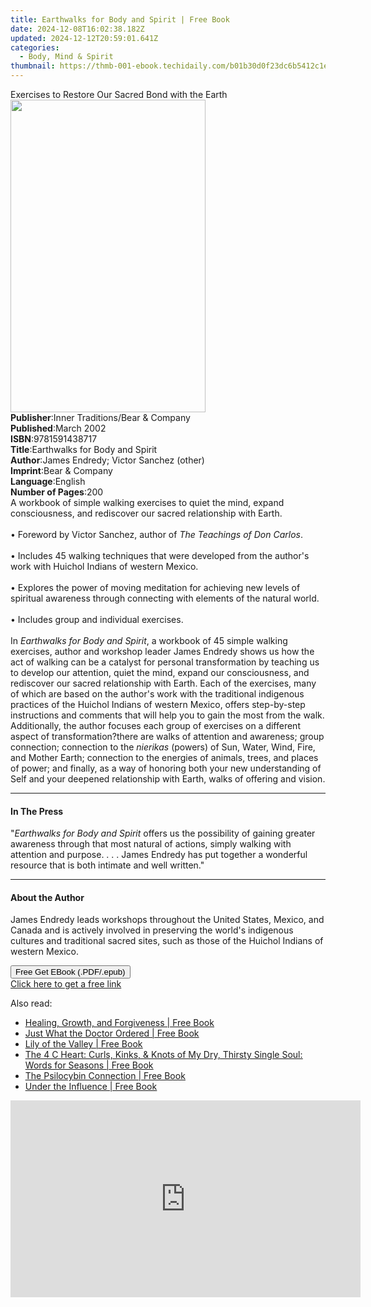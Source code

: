 ```yaml
---
title: Earthwalks for Body and Spirit | Free Book
date: 2024-12-08T16:02:38.182Z
updated: 2024-12-12T20:59:01.641Z
categories:
  - Body, Mind & Spirit
thumbnail: https://thmb-001-ebook.techidaily.com/b01b30d0f23dc6b5412c1e145dc4e693d8f0b49db6286d3bb81669c206534c63.jpg
---
```

<main id="book-container">
  <div class="flex flex-col">
    <div class="book-brief flex-1 py-6 px-4 sm:p-6 md:py-10 md:px-8">
      <!-- brief-->
      <div class="book-brief-main">
        Exercises to Restore Our Sacred Bond with the Earth
      </div>
    </div>
    <div
      class="book-meta-info flex-1 grid gap-4 col-start-1 col-end-3 row-start-1 sm:mb-6 sm:grid-cols-4 lg:gap-6 lg:col-start-2 lg:row-end-6 lg:row-span-6 lg:mb-0"
    >
      <div
        class="book-meta-info-left place-content-center mt-4 p-4 text-sm leading-6 col-start-2 col-span-2 dark:text-slate-400"
      >
        <img
          class="w-full h-500 object-cover rounded-lg sm:h-255 sm:col-span-2 lg:col-span-full"
          src="https://img-001-ebook.techidaily.com/e760e31ba592a1b1556c29c63f680701b0a31caf119811c38c662636243f04f6.jpg"
          alt=""
          width="312"
          height="500"
        />
      </div>
      <div
        class="book-meta-info-right mt-2 col-start-1 row-start-2 col-span-3 self-center"
      >
        <!-- meta data  -->
        <div class="flex flex-col px-4 md:px-8">
          <div class="flex-1">
            <strong>Publisher</strong>:<span class="px-2"
              >Inner Traditions/Bear &amp; Company</span
            >
          </div>
          <div class="flex-1">
            <strong>Published</strong>:<span class="px-2">March 2002</span>
          </div>
          <div class="flex-1">
            <strong>ISBN</strong>:<span class="px-2">9781591438717</span>
          </div>
          <div class="flex-1">
            <strong>Title</strong>:<span class="px-2"
              >Earthwalks for Body and Spirit</span
            >
          </div>
          <div class="flex-1">
            <strong>Author</strong>:<span class="px-2"
              >James Endredy; Victor Sanchez (other)</span
            >
          </div>
          <div class="flex-1">
            <strong>Imprint</strong>:<span class="px-2"
              >Bear &amp; Company</span
            >
          </div>
          <div class="flex-1">
            <strong>Language</strong>:<span class="px-2">English</span>
          </div>
          <div class="flex-1">
            <strong>Number of Pages</strong>:<span class="px-2">200</span>
          </div>
        </div>
      </div>
    </div>
    <div class="book-description flex-1 py-6 px-4 sm:p-6 md:py-10 md:px-8">
      <div class="book-description-main">
        <div accordion-content="" id="description">
          A workbook of simple walking exercises to quiet the mind, expand
          consciousness, and rediscover our sacred relationship with Earth.
          <br /><br />• Foreword by Victor Sanchez, author of
          <i>The Teachings of Don Carlos</i>. <br /><br />• Includes 45 walking
          techniques that were developed from the author's work with Huichol
          Indians of western Mexico. <br /><br />• Explores the power of moving
          meditation for achieving new levels of spiritual awareness through
          connecting with elements of the natural world. <br /><br />• Includes
          group and individual exercises.<br /><br />In
          <i>Earthwalks for Body and Spirit</i>, a workbook of 45 simple walking
          exercises, author and workshop leader James Endredy shows us how the
          act of walking can be a catalyst for personal transformation by
          teaching us to develop our attention, quiet the mind, expand our
          consciousness, and rediscover our sacred relationship with Earth. Each
          of the exercises, many of which are based on the author's work with
          the traditional indigenous practices of the Huichol Indians of western
          Mexico, offers step-by-step instructions and comments that will help
          you to gain the most from the walk. Additionally, the author focuses
          each group of exercises on a different aspect of transformation?there
          are walks of attention and awareness; group connection; connection to
          the <i>nierikas</i> (powers) of Sun, Water, Wind, Fire, and Mother
          Earth; connection to the energies of animals, trees, and places of
          power; and finally, as a way of honoring both your new understanding
          of Self and your deepened relationship with Earth, walks of offering
          and vision.
        </div>
        <div class="accordion-fader"></div>
      </div>
    </div>
    <div class="book-excerpts flex-1 py-6 px-4 sm:p-6 md:py-10 md:px-8">
      <!-- excerpts-->
      <div class="book-excerpts-main">
        <hr />
        <h4 class="placeholder placeholder-heading">
          <span>In The Press</span>
        </h4>
        <p>
          "<i>Earthwalks for Body and Spirit</i> offers us the possibility of
          gaining greater awareness through that most natural of actions, simply
          walking with attention and purpose. . . . James Endredy has put
          together a wonderful resource that is both intimate and well written."
        </p>
      </div>
    </div>
    <div class="book-about-author flex-1 py-6 px-4 sm:p-6 md:py-10 md:px-8">
      <!-- about author-->
      <div class="book-main-author-main">
        <hr />
        <h4 class="placeholder placeholder-heading">
          <span>About the Author</span>
        </h4>
        <p>
          James Endredy leads workshops throughout the United States, Mexico,
          and Canada and is actively involved in preserving the world's
          indigenous cultures and traditional sacred sites, such as those of the
          Huichol Indians of western Mexico.
        </p>
      </div>
    </div>
    <div class="book-free-get flex-1 py-6 px-4 sm:p-6 md:py-10 md:px-8">
      <button
        id="btn-free-get"
        class="bg-blue-500 hover:bg-blue-700 text-white font-bold py-2 px-4 rounded"
      >
        Free Get EBook (.PDF/.epub)
      </button>
      <div id="countdown-display" class="px-2 text-lg mt-2"></div>
      <a
        id="free-link"
        class="hidden bg-blue-500 hover:bg-blue-700 text-white font-bold py-2 px-4 rounded"
        href="https://www.ebooks.com/en-us/book/95782408/earthwalks-for-body-and-spirit/james-endredy/"
        target="_blank"
        >Click here to get a free link</a
      >
    </div>
    <script>
      let countdownTime = 0;
      let countdownInterval = null;
      document
        .getElementById('btn-free-get')
        .addEventListener('click', startCountdown);
      function startCountdown() {
        countdownTime = new Date().getTime() + 60000 * 3;
        countdownInterval = setInterval(updateCountdown, 1000);
        document.getElementById('btn-free-get').disabled = true;
        document
          .getElementById('btn-free-get')
          .classList.add('bg-gray-500', 'cursor-not-allowed');
      }
      function updateCountdown() {
        let currentTime = new Date().getTime();
        let timeLeft = countdownTime - currentTime;
        let secondsLeft = Math.floor(timeLeft / 1000);
        document.getElementById('countdown-display').innerHTML =
          `Remaining time: ${secondsLeft} seconds.`;
        if (secondsLeft <= 0) {
          clearInterval(countdownInterval);
          document.getElementById('btn-free-get').classList.add('hidden');
          document.getElementById('free-link').classList.remove('hidden');
          document.getElementById('countdown-display').innerHTML = '';
        }
      }
    </script>
  </div>
</main>

<ins class="adsbygoogle"
      style="display:block"
      data-ad-client="ca-pub-7571918770474297"
      data-ad-slot="8358498916"
      data-ad-format="auto"
      data-full-width-responsive="true"></ins>
    

<span class="atpl-alsoreadstyle">Also read:</span>
<div><ul>
<li><a href="https://novels-ebooks.techidaily.com/210330604-9781087974897-healing-growth-and-forgiveness/"><u>Healing, Growth, and Forgiveness | Free Book</u></a></li>
<li><a href="https://novels-ebooks.techidaily.com/210330462-9781644844670-just-what-the-doctor-ordered/"><u>Just What the Doctor Ordered | Free Book</u></a></li>
<li><a href="https://novels-ebooks.techidaily.com/210330671-9781774190890-lily-of-the-valley/"><u>Lily of the Valley | Free Book</u></a></li>
<li><a href="https://novels-ebooks.techidaily.com/210330840-9781736737019-the-4-c-heart-curls-kinks-knots-of-my-dry-thirsty-single-soul-words-for-seasons/"><u>The 4 C Heart: Curls, Kinks, & Knots of My Dry, Thirsty Single Soul: Words for Seasons | Free Book</u></a></li>
<li><a href="https://novels-ebooks.techidaily.com/210330793-9781623176556-the-psilocybin-connection/"><u>The Psilocybin Connection | Free Book</u></a></li>
<li><a href="https://novels-ebooks.techidaily.com/210330471-9781098072605-under-the-influence/"><u>Under the Influence | Free Book</u></a></li>
</ul></div>

<!-- affiliate ads begin -->
<iframe width="560" height="315" src="https://www.youtube.com/embed/5OmJZ4Z8jgk?si=YIoEaPI8geoiFSYE" title="YouTube video player" frameborder="0" allow="accelerometer; autoplay; clipboard-write; encrypted-media; gyroscope; picture-in-picture; web-share" referrerpolicy="strict-origin-when-cross-origin" allowfullscreen></iframe>
<!-- affiliate ads end -->

